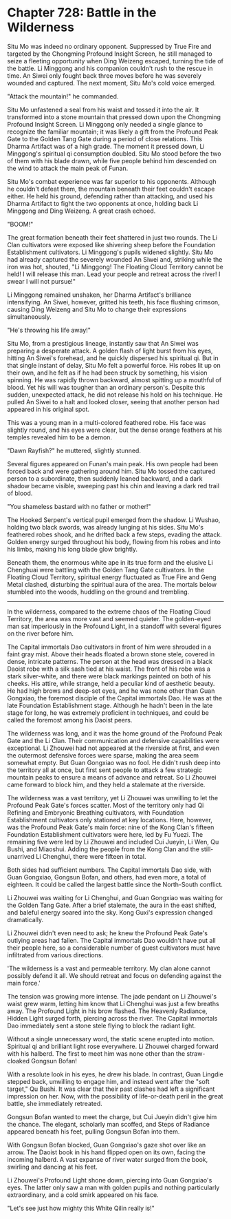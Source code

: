 # Chapter 728: Battle in the Wilderness

Situ Mo was indeed no ordinary opponent. Suppressed by True Fire and targeted by the Chongming Profound Insight Screen, he still managed to seize a fleeting opportunity when Ding Weizeng escaped, turning the tide of the battle. Li Minggong and his companion couldn't rush to the rescue in time. An Siwei only fought back three moves before he was severely wounded and captured. The next moment, Situ Mo's cold voice emerged.

"Attack the mountain!" he commanded.

Situ Mo unfastened a seal from his waist and tossed it into the air. It transformed into a stone mountain that pressed down upon the Chongming Profound Insight Screen. Li Minggong only needed a single glance to recognize the familiar mountain; it was likely a gift from the Profound Peak Gate to the Golden Tang Gate during a period of close relations. This Dharma Artifact was of a high grade. The moment it pressed down, Li Minggong's spiritual qi consumption doubled. Situ Mo stood before the two of them with his blade drawn, while five people behind him descended on the wind to attack the main peak of Funan.

Situ Mo's combat experience was far superior to his opponents. Although he couldn't defeat them, the mountain beneath their feet couldn't escape either. He held his ground, defending rather than attacking, and used his Dharma Artifact to fight the two opponents at once, holding back Li Minggong and Ding Weizeng. A great crash echoed.

"BOOM!"

The great formation beneath their feet shattered in just two rounds. The Li Clan cultivators were exposed like shivering sheep before the Foundation Establishment cultivators. Li Minggong's pupils widened slightly. Situ Mo had already captured the severely wounded An Siwei and, striking while the iron was hot, shouted, "Li Minggong! The Floating Cloud Territory cannot be held! I will release this man. Lead your people and retreat across the river! I swear I will not pursue!"

Li Minggong remained unshaken, her Dharma Artifact's brilliance intensifying. An Siwei, however, gritted his teeth, his face flushing crimson, causing Ding Weizeng and Situ Mo to change their expressions simultaneously.

"He's throwing his life away!"

Situ Mo, from a prestigious lineage, instantly saw that An Siwei was preparing a desperate attack. A golden flash of light burst from his eyes, hitting An Siwei's forehead, and he quickly dispersed his spiritual qi. But in that single instant of delay, Situ Mo felt a powerful force. His robes lit up on their own, and he felt as if he had been struck by something, his vision spinning. He was rapidly thrown backward, almost spitting up a mouthful of blood. Yet his will was tougher than an ordinary person's. Despite this sudden, unexpected attack, he did not release his hold on his technique. He pulled An Siwei to a halt and looked closer, seeing that another person had appeared in his original spot.

This was a young man in a multi-colored feathered robe. His face was slightly round, and his eyes were clear, but the dense orange feathers at his temples revealed him to be a demon.

"Dawn Rayfish?" he muttered, slightly stunned.

Several figures appeared on Funan's main peak. His own people had been forced back and were gathering around him. Situ Mo tossed the captured person to a subordinate, then suddenly leaned backward, and a dark shadow became visible, sweeping past his chin and leaving a dark red trail of blood.

"You shameless bastard with no father or mother!"

The Hooked Serpent's vertical pupil emerged from the shadow. Li Wushao, holding two black swords, was already lunging at his sides. Situ Mo's feathered robes shook, and he drifted back a few steps, evading the attack. Golden energy surged throughout his body, flowing from his robes and into his limbs, making his long blade glow brightly.

Beneath them, the enormous white ape in its true form and the elusive Li Chenghuai were battling with the Golden Tang Gate cultivators. In the Floating Cloud Territory, spiritual energy fluctuated as True Fire and Geng Metal clashed, disturbing the spiritual aura of the area. The mortals below stumbled into the woods, huddling on the ground and trembling.

***

In the wilderness, compared to the extreme chaos of the Floating Cloud Territory, the area was more vast and seemed quieter. The golden-eyed man sat imperiously in the Profound Light, in a standoff with several figures on the river before him.

The Capital immortals Dao cultivators in front of him were shrouded in a faint gray mist. Above their heads floated a brown stone stele, covered in dense, intricate patterns. The person at the head was dressed in a black Daoist robe with a silk sash tied at his waist. The front of his robe was a stark silver-white, and there were black markings painted on both of his cheeks. His attire, while strange, held a peculiar kind of aesthetic beauty. He had high brows and deep-set eyes, and he was none other than Guan Gongxiao, the foremost disciple of the Capital immortals Dao. He was at the late Foundation Establishment stage. Although he hadn't been in the late stage for long, he was extremely proficient in techniques, and could be called the foremost among his Daoist peers.

The wilderness was long, and it was the home ground of the Profound Peak Gate and the Li Clan. Their communication and defensive capabilities were exceptional. Li Zhouwei had not appeared at the riverside at first, and even the outermost defensive forces were sparse, making the area seem somewhat empty. But Guan Gongxiao was no fool. He didn't rush deep into the territory all at once, but first sent people to attack a few strategic mountain peaks to ensure a means of advance and retreat. So Li Zhouwei came forward to block him, and they held a stalemate at the riverside.

The wilderness was a vast territory, yet Li Zhouwei was unwilling to let the Profound Peak Gate's forces scatter. Most of the territory only had Qi Refining and Embryonic Breathing cultivators, with Foundation Establishment cultivators only stationed at key locations. Here, however, was the Profound Peak Gate's main force: nine of the Kong Clan's fifteen Foundation Establishment cultivators were here, led by Fu Yuezi. The remaining five were led by Li Zhouwei and included Cui Jueyin, Li Wen, Qu Bushi, and Miaoshui. Adding the people from the Kong Clan and the still-unarrived Li Chenghui, there were fifteen in total.

Both sides had sufficient numbers. The Capital immortals Dao side, with Guan Gongxiao, Gongsun Bofan, and others, had even more, a total of eighteen. It could be called the largest battle since the North-South conflict.

Li Zhouwei was waiting for Li Chenghui, and Guan Gongxiao was waiting for the Golden Tang Gate. After a brief stalemate, the aura in the east shifted, and baleful energy soared into the sky. Kong Guxi's expression changed dramatically.

Li Zhouwei didn't even need to ask; he knew the Profound Peak Gate's outlying areas had fallen. The Capital immortals Dao wouldn't have put all their people here, so a considerable number of guest cultivators must have infiltrated from various directions.

'The wilderness is a vast and permeable territory. My clan alone cannot possibly defend it all. We should retreat and focus on defending against the main force.'

The tension was growing more intense. The jade pendant on Li Zhouwei's waist grew warm, letting him know that Li Chenghui was just a few breaths away. The Profound Light in his brow flashed. The Heavenly Radiance, Hidden Light surged forth, piercing across the river. The Capital immortals Dao immediately sent a stone stele flying to block the radiant light.

Without a single unnecessary word, the static scene erupted into motion. Spiritual qi and brilliant light rose everywhere. Li Zhouwei charged forward with his halberd. The first to meet him was none other than the straw-cloaked Gongsun Bofan!

With a resolute look in his eyes, he drew his blade. In contrast, Guan Lingdie stepped back, unwilling to engage him, and instead went after the "soft target," Qu Bushi. It was clear that their past clashes had left a significant impression on her. Now, with the possibility of life-or-death peril in the great battle, she immediately retreated.

Gongsun Bofan wanted to meet the charge, but Cui Jueyin didn't give him the chance. The elegant, scholarly man scoffed, and Steps of Radiance appeared beneath his feet, pulling Gongsun Bofan into them.

With Gongsun Bofan blocked, Guan Gongxiao's gaze shot over like an arrow. The Daoist book in his hand flipped open on its own, facing the incoming halberd. A vast expanse of river water surged from the book, swirling and dancing at his feet.

Li Zhouwei's Profound Light shone down, piercing into Guan Gongxiao's eyes. The latter only saw a man with golden pupils and nothing particularly extraordinary, and a cold smirk appeared on his face.

"Let's see just how mighty this White Qilin really is!"